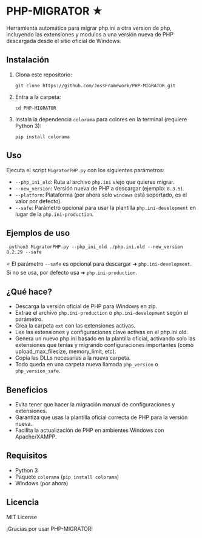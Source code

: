 # PHP-MIGRATOR ★

Herramienta automática para migrar php.ini a otra version de php, incluyendo las extensiones y modulos a una versión nueva de PHP descargada desde el sitio oficial de Windows.



## Instalación

1. Clona este repositorio:

   `git clone https://github.com/JossFramework/PHP-MIGRATOR.git`

2. Entra a la carpeta:

   `cd PHP-MIGRATOR`

3. Instala la dependencia `colorama` para colores en la terminal (requiere Python 3):

   `pip install colorama`



## Uso

Ejecuta el script `MigratorPHP.py` con los siguientes parámetros:

- `--php_ini_old`: Ruta al archivo `php.ini` viejo que quieres migrar.
- `--new_version`: Versión nueva de PHP a descargar (ejemplo: `8.3.5`).
- `--platform`: Plataforma (por ahora solo `windows` está soportado, es el valor por defecto).
- `--safe`: Parámetro opcional para usar la plantilla `php.ini-development` en lugar de la `php.ini-production`.



## Ejemplos de uso

     python3 MigratorPHP.py --php_ini_old ./php.ini.old --new_version 8.2.29 --safe
 
 ⭐ El parámetro `--safe` es opcional para descargar ➜ `php.ini-development`. Si no se usa, por defecto usa ➜ `php.ini-production`.




## ¿Qué hace?

- Descarga la versión oficial de PHP para Windows en zip.
- Extrae el archivo `php.ini-production` o `php.ini-development` según el parámetro.
- Crea la carpeta `ext` con las extensiones activas.
- Lee las extensiones y configuraciones clave activas en el php.ini.old.
- Genera un nuevo php.ini basado en la plantilla oficial, activando solo las extensiones que tenías y migrando configuraciones importantes (como upload_max_filesize, memory_limit, etc).
- Copia las DLLs necesarias a la nueva carpeta.
- Todo queda en una carpeta nueva llamada `php_version` o `php_version_safe`.



## Beneficios

- Evita tener que hacer la migración manual de configuraciones y extensiones.
- Garantiza que usas la plantilla oficial correcta de PHP para la versión nueva.
- Facilita la actualización de PHP en ambientes Windows con Apache/XAMPP.



## Requisitos

- Python 3
- Paquete `colorama` (`pip install colorama`)
- Windows (por ahora)



## Licencia

MIT License


¡Gracias por usar PHP-MIGRATOR!
